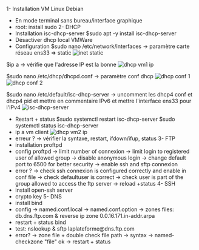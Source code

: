 1- Installation VM Linux Debian 
- En mode terminal sans bureau/interface graphique 
- root: install sudo
2- DHCP 
- Installation isc-dhcp-server
$sudo apt -y install isc-dhcp-server
- Désactiver dhcp local VMWare 
- Configuration 
$sudo nano /etc/network/interfaces 
-> paramètre carte réseau ens33 => static
  ![inet static](https://github.com/user-attachments/assets/f7df2e88-63f7-4f2a-9b54-ea611f098a5f)

$ip a
-> vérifie que l'adresse IP est la bonne
  ![dhcp vm1 ip](https://github.com/user-attachments/assets/9938d1a8-c2fe-4508-9ce2-18eed22bbb45)

$sudo nano /etc/dhcp/dhcpd.conf 
-> paramètre conf dhcp
![dhcp conf 1](https://github.com/user-attachments/assets/68125600-f38d-4980-a27f-0d6b4572a1df)
![dhcp conf 2](https://github.com/user-attachments/assets/933806ae-64db-49ca-aa8b-9d1e3b7273a3)

$sudo nano /etc/default/isc-dhcp-server
-> uncomment les dhcp4 conf et dhcp4 pid et mettre en commentaire IPv6 et mettre l'interface ens33 pour l'IPv4 
![isc-dhcp-server](https://github.com/user-attachments/assets/2e1e84ca-62ee-4198-9ab1-699c11d892f2)

- Restart + status 
$sudo systemctl restart isc-dhcp-server 
$sudo systemctl status isc-dhcp-server 
- ip a vm client
  ![dhcp vm2 ip](https://github.com/user-attachments/assets/7ae8535e-b497-40ab-9a70-c9484225c14a)
- erreur ?
-> vérifier la syntaxe, restart, ifdown/ifup, status 
3- FTP
- installation proftpd 
- config proftpd
-> limit number of connexion 
-> limit login to registered user of allowed group 
-> disable anonymous login 
-> change default port to 6500 for better security 
-> enable ssh and sftp connexion 
- error ? 
-> check ssh connexion is configured correctly and enable in conf file 
-> check defaultuser is correct 
-> check user is part of the group allowed to access the ftp server 
-> reload +status
4- SSH 
- install open-ssh server 
- crypto key 
5- DNS
- install bind 
- config 
-> named.conf.local 
-> named.conf.option 
-> zones files: db.dns.ftp.com & reverse ip zone 0.0.16.171.in-addr.arpa
- restart + status bind 
- test: nslookup & sftp laplateforme\@dns.ftp.com
- error? 
-> zone file + double check file path 
-> syntax 
-> named-checkzone "file"
ok 
-> restart + status 
